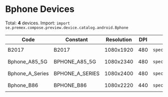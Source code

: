 # Bphone Devices

Total: **4** devices. Import: `import se.premex.compose.preview.device.catalog.android.Bphone`

| Code | Constant | Resolution | DPI | Compose Spec | Preview Usage |
|------|----------|------------|-----|-------------|---------------|
| B2017 | B2017 | 1080x1920 | 480 | `spec:width=1080px,height=1920px,dpi=480` | `@Preview(device = Bphone.B2017)` |
| Bphone_A85_5G | BPHONE_A85_5G | 1080x2340 | 480 | `spec:width=1080px,height=2340px,dpi=480` | `@Preview(device = Bphone.BPHONE_A85_5G)` |
| Bphone_A_Series | BPHONE_A_SERIES | 1080x2400 | 480 | `spec:width=1080px,height=2400px,dpi=480` | `@Preview(device = Bphone.BPHONE_A_SERIES)` |
| Bphone_B86 | BPHONE_B86 | 1080x2220 | 440 | `spec:width=1080px,height=2220px,dpi=440` | `@Preview(device = Bphone.BPHONE_B86)` |

<!-- Generated automatically. Do not edit manually. -->
